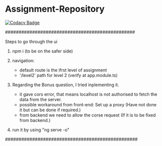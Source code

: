 # Assignment-Repository

[![Codacy Badge](https://api.codacy.com/project/badge/Grade/e7fd9d4a1ab643589f261f2e3653daf3)](https://app.codacy.com/manual/naivedeveloper95/Assignment-Repository?utm_source=github.com&utm_medium=referral&utm_content=naivedeveloper95/Assignment-Repository&utm_campaign=Badge_Grade_Dashboard)

################################################

Steps to go through the ui

1) npm i (to be on the safer side)
2) navigation: 
	
	* default route is the ifrst level of assignment
	* '/level2' path for level 2 (verify at app.module.ts)
	
3) Regarding the Bonus question, I tried inplementing it.

	* it gave cors error, that means localhost is not authorised to fetch the data from the server.
	* possible workaround from front-end: Set up a proxy (Have not done it but can be done if required.)
	* from backend we need to allow the corse request (If it is to be fixed from backend.)
	
4) run it by using "ng serve -o"

#################################################
